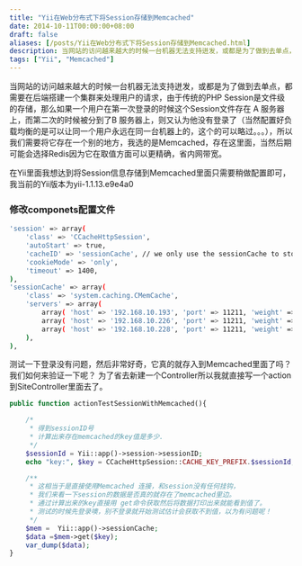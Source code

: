 ```yaml
---
title: "Yii在Web分布式下将Session存储到Memcached"
date: 2014-10-11T00:00:00+08:00
draft: false
aliases: [/posts/Yii在Web分布式下将Session存储到Memcached.html]
description: 当网站的访问越来越大的时候一台机器无法支持迸发，或都是为了做到去单点，都需要在后端搭建一个集群来处理用户的请求，由于传统的PHP Session是文件级的存储，那么如果一个用户在第一次登录的时候这个Session文件存在 A 服务器上，而第二次的时候被分到了B 服务器上，则又认为他没有登录了（当然配置好负载均衡的是可以让同一个用户永远在同一台机器上的，这个的可以略过。。。），所以我们需要将它存在一个别的地方，我选的是Memcached，存在这里面，当然后期可能会选择Redis因为它在取值方面可以更精确，省内网带宽。
tags: ["Yii", "Memcached"]
---
```


当网站的访问越来越大的时候一台机器无法支持迸发，或都是为了做到去单点，都需要在后端搭建一个集群来处理用户的请求，由于传统的PHP Session是文件级的存储，那么如果一个用户在第一次登录的时候这个Session文件存在 A 服务器上，而第二次的时候被分到了B 服务器上，则又认为他没有登录了（当然配置好负载均衡的是可以让同一个用户永远在同一台机器上的，这个的可以略过。。。），所以我们需要将它存在一个别的地方，我选的是Memcached，存在这里面，当然后期可能会选择Redis因为它在取值方面可以更精确，省内网带宽。

在Yii里面我想达到将Session信息存储到Memcached里面只需要稍做配置即可，我当前的Yii版本为yii-1.1.13.e9e4a0

### 修改componets配置文件
~~~bash
'session' => array(
    'class' => 'CCacheHttpSession',
    'autoStart' => true,
    'cacheID' => 'sessionCache', // we only use the sessionCache to store the session
    'cookieMode' => 'only',
    'timeout' => 1400,
),
'sessionCache' => array(
    'class' => 'system.caching.CMemCache',
    'servers' => array(
        array( 'host' => '192.168.10.193', 'port' => 11211, 'weight' => 6),
        array( 'host' => '192.168.10.226', 'port' => 11211, 'weight' => 3),
        array( 'host' => '192.168.10.228', 'port' => 11211, 'weight' => 2),
    ),
),
~~~

测试一下登录没有问题，然后非常好奇，它真的就存入到Memcached里面了吗？我们如何来验证一下呢？
为了省去新建一个Controller所以我就直接写一个action到SiteController里面去了。

~~~php
public function actionTestSessionWithMemcached(){

    /*
     * 得到sessionID号
     * 计算出来存在memcached的key值是多少.
     */
    $sessionId = Yii::app()->session->sessionID;
    echo "key:", $key = CCacheHttpSession::CACHE_KEY_PREFIX.$sessionId;

    /**
     * 这相当于是直接使用Memcached 连接，和session没有任何挂钩，
     * 我们来看一下session的数据是否真的就存在了memcached里边。
     * 通过计算出来的key直接用 get命令获取然后将数据打印出来就能看到值了。
     * 测试的时候先登录噢，别不登录就开始测试估计会获取不到值，以为有问题呢！
     */
    $mem =  Yii::app()->sessionCache;
    $data =$mem->get($key);
    var_dump($data);
}
~~~
